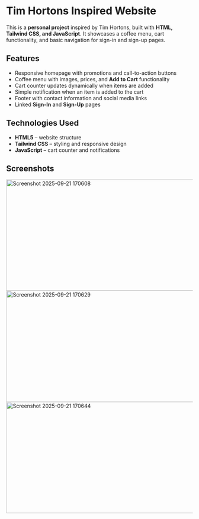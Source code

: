 # Tim Hortons Inspired Website

This is a **personal project** inspired by Tim Hortons, built with **HTML, Tailwind CSS, and JavaScript**. It showcases a coffee menu, cart functionality, and basic navigation for sign-in and sign-up pages.

## Features

- Responsive homepage with promotions and call-to-action buttons
- Coffee menu with images, prices, and **Add to Cart** functionality
- Cart counter updates dynamically when items are added
- Simple notification when an item is added to the cart
- Footer with contact information and social media links
- Linked **Sign-In** and **Sign-Up** pages

## Technologies Used

- **HTML5** – website structure
- **Tailwind CSS** – styling and responsive design
- **JavaScript** – cart counter and notifications
## Screenshots
  <img width="600" height="300" alt="Screenshot 2025-09-21 170608" src="https://github.com/user-attachments/assets/cdc8e6f7-7ab0-4899-a4c5-1f6bcf7e5173" />
<img width="600" height="300" alt="Screenshot 2025-09-21 170629" src="https://github.com/user-attachments/assets/5c713b3b-3e2c-4145-ae41-63fef7bc027a" />
<img width="600" height="300" alt="Screenshot 2025-09-21 170644" src="https://github.com/user-attachments/assets/4aa0f047-43b7-4b59-a800-58169401cdf8" />






